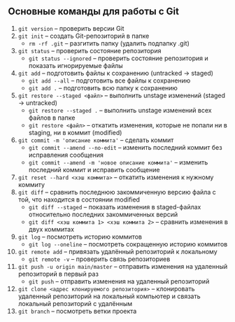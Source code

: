 ## Основные команды для работы с Git  
1. `git version` – проверить версии Git  
2. `git init` – создать Git-репозиторий в папке 
    - `rm -rf .git` – разгитить папку (удалить подпапку .git)
3. `git status` – проверить состояние репозитория
    - `git status --ignored` – проверить состояние репозитория и показать игнорируемые файлы
4. `git add` – подготовить файлы к сохранению (untracked -> staged)
    - `git add --all` – подготовить все файлы к сохранению
    - `git add .` – подготовить всю папку к сохранению
5. `git restore --staged <файл>` – выполнить unstage изменений (staged -> untracked)
    - `git restore --staged .` – выполнить unstage изменений всех файлов в папке
    - `git restore <файл>` – откатить изменения, которые не попали ни в staging, ни в коммит (modified)
6. `git commit -m 'описание коммита'` – сделать коммит
    - `git commit --amend --no-edit` – изменить последний коммит без исправления сообщения
    - `git commit --amend -m 'новое описание коммита'` – изменить последний коммит и исправить сообщение
7. `git reset --hard <хэш коммита>` – откатить изменения к нужному коммиту
8. `git diff` – сравнить последнюю закоммиченную версию файла с той, что находится в состоянии modified
    - `git diff --staged` – показать изменения в staged-файлах относительно последних закоммиченных версий
    - `git diff <хэш коммита 1> <хэш коммита 2>` – сравнить изменения в двух коммитах
9. `git log` – посмотреть историю коммитов
    - `git log --oneline` – посмотреть сокращенную историю коммитов
10. `git remote add` – привязать удалённый репозиторий к локальному
    - `git remote -v` – проверить связь репозиториев
11. `git push -u origin main/master` – отправить изменения на удаленный репозиторий в первый раз
    - `git push` – отправить изменения на удаленный репозиторий
12. `git clone <адрес клонируемого репозитория>` – клонировать удаленный репозиторий на локальный компьютер и связать локальный репозиторий с удалённым
13. `git branch` – посмотреть ветки проекта